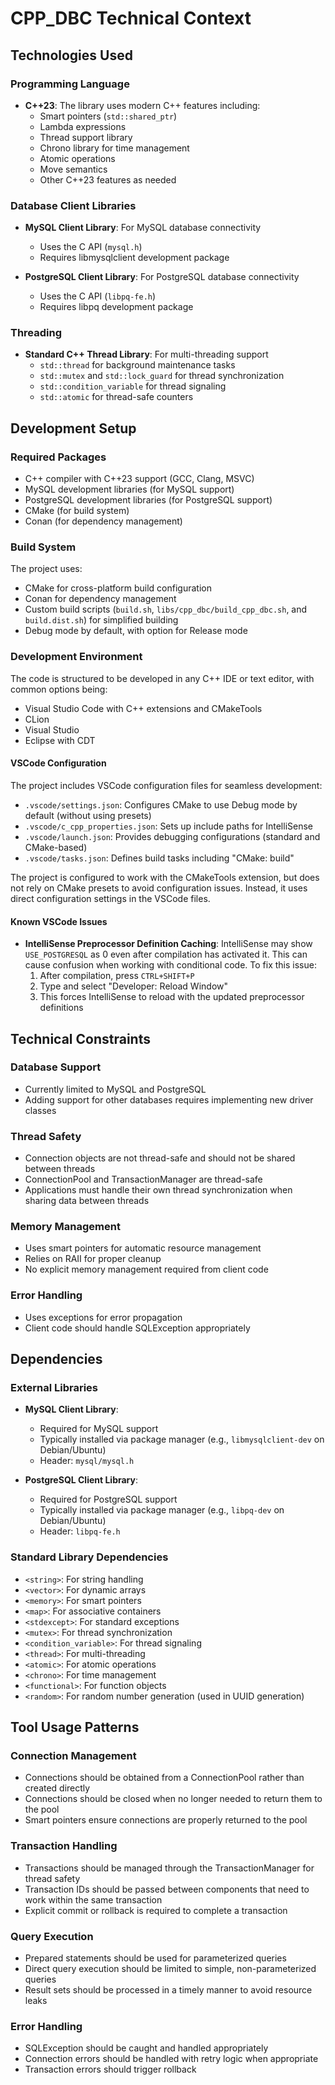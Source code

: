 # CPP_DBC Technical Context

## Technologies Used

### Programming Language
- **C++23**: The library uses modern C++ features including:
  - Smart pointers (`std::shared_ptr`)
  - Lambda expressions
  - Thread support library
  - Chrono library for time management
  - Atomic operations
  - Move semantics
  - Other C++23 features as needed

### Database Client Libraries
- **MySQL Client Library**: For MySQL database connectivity
  - Uses the C API (`mysql.h`)
  - Requires libmysqlclient development package
  
- **PostgreSQL Client Library**: For PostgreSQL database connectivity
  - Uses the C API (`libpq-fe.h`)
  - Requires libpq development package

### Threading
- **Standard C++ Thread Library**: For multi-threading support
  - `std::thread` for background maintenance tasks
  - `std::mutex` and `std::lock_guard` for thread synchronization
  - `std::condition_variable` for thread signaling
  - `std::atomic` for thread-safe counters

## Development Setup

### Required Packages
- C++ compiler with C++23 support (GCC, Clang, MSVC)
- MySQL development libraries (for MySQL support)
- PostgreSQL development libraries (for PostgreSQL support)
- CMake (for build system)
- Conan (for dependency management)

### Build System
The project uses:
- CMake for cross-platform build configuration
- Conan for dependency management
- Custom build scripts (`build.sh`, `libs/cpp_dbc/build_cpp_dbc.sh`, and `build.dist.sh`) for simplified building
- Debug mode by default, with option for Release mode

### Development Environment
The code is structured to be developed in any C++ IDE or text editor, with common options being:
- Visual Studio Code with C++ extensions and CMakeTools
- CLion
- Visual Studio
- Eclipse with CDT

#### VSCode Configuration
The project includes VSCode configuration files for seamless development:
- `.vscode/settings.json`: Configures CMake to use Debug mode by default (without using presets)
- `.vscode/c_cpp_properties.json`: Sets up include paths for IntelliSense
- `.vscode/launch.json`: Provides debugging configurations (standard and CMake-based)
- `.vscode/tasks.json`: Defines build tasks including "CMake: build"

The project is configured to work with the CMakeTools extension, but does not rely on CMake presets to avoid configuration issues. Instead, it uses direct configuration settings in the VSCode files.

#### Known VSCode Issues
- **IntelliSense Preprocessor Definition Caching**: IntelliSense may show `USE_POSTGRESQL` as 0 even after compilation has activated it. This can cause confusion when working with conditional code. To fix this issue:
  1. After compilation, press `CTRL+SHIFT+P`
  2. Type and select "Developer: Reload Window"
  3. This forces IntelliSense to reload with the updated preprocessor definitions

## Technical Constraints

### Database Support
- Currently limited to MySQL and PostgreSQL
- Adding support for other databases requires implementing new driver classes

### Thread Safety
- Connection objects are not thread-safe and should not be shared between threads
- ConnectionPool and TransactionManager are thread-safe
- Applications must handle their own thread synchronization when sharing data between threads

### Memory Management
- Uses smart pointers for automatic resource management
- Relies on RAII for proper cleanup
- No explicit memory management required from client code

### Error Handling
- Uses exceptions for error propagation
- Client code should handle SQLException appropriately

## Dependencies

### External Libraries
- **MySQL Client Library**:
  - Required for MySQL support
  - Typically installed via package manager (e.g., `libmysqlclient-dev` on Debian/Ubuntu)
  - Header: `mysql/mysql.h`

- **PostgreSQL Client Library**:
  - Required for PostgreSQL support
  - Typically installed via package manager (e.g., `libpq-dev` on Debian/Ubuntu)
  - Header: `libpq-fe.h`

### Standard Library Dependencies
- `<string>`: For string handling
- `<vector>`: For dynamic arrays
- `<memory>`: For smart pointers
- `<map>`: For associative containers
- `<stdexcept>`: For standard exceptions
- `<mutex>`: For thread synchronization
- `<condition_variable>`: For thread signaling
- `<thread>`: For multi-threading
- `<atomic>`: For atomic operations
- `<chrono>`: For time management
- `<functional>`: For function objects
- `<random>`: For random number generation (used in UUID generation)

## Tool Usage Patterns

### Connection Management
- Connections should be obtained from a ConnectionPool rather than created directly
- Connections should be closed when no longer needed to return them to the pool
- Smart pointers ensure connections are properly returned to the pool

### Transaction Handling
- Transactions should be managed through the TransactionManager for thread safety
- Transaction IDs should be passed between components that need to work within the same transaction
- Explicit commit or rollback is required to complete a transaction

### Query Execution
- Prepared statements should be used for parameterized queries
- Direct query execution should be limited to simple, non-parameterized queries
- Result sets should be processed in a timely manner to avoid resource leaks

### Error Handling
- SQLException should be caught and handled appropriately
- Connection errors should be handled with retry logic when appropriate
- Transaction errors should trigger rollback
